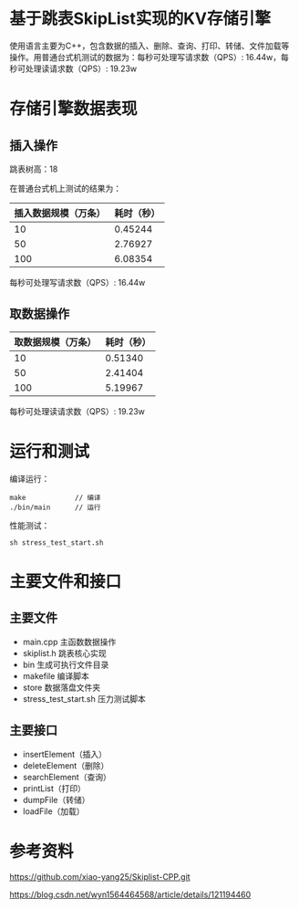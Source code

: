 # 基于跳表SkipList实现的KV存储引擎

使用语言主要为C++，包含数据的插入、删除、查询、打印、转储、文件加载等操作。用普通台式机测试的数据为：每秒可处理写请求数（QPS）: 16.44w，每秒可处理读请求数（QPS）: 19.23w

# 存储引擎数据表现

## 插入操作

跳表树高：18 

在普通台式机上测试的结果为：


|插入数据规模（万条） |耗时（秒） | 
|---|---|
|10 |0.45244 |
|50 |2.76927 |
|100 |6.08354 |

每秒可处理写请求数（QPS）: 16.44w

## 取数据操作

|取数据规模（万条） |耗时（秒） | 
|---|---|
|10|0.51340 |
|50|2.41404 |
|100|5.19967 |

每秒可处理读请求数（QPS）: 19.23w

# 运行和测试

编译运行：

```
make            // 编译
./bin/main      // 运行
```

性能测试：

```
sh stress_test_start.sh 
```


# 主要文件和接口

## 主要文件

* main.cpp 主函数数据操作
* skiplist.h 跳表核心实现       
* bin 生成可执行文件目录 
* makefile 编译脚本
* store 数据落盘文件夹 
* stress_test_start.sh 压力测试脚本

## 主要接口

* insertElement（插入）
* deleteElement（删除）
* searchElement（查询）
* printList（打印）
* dumpFile（转储）
* loadFile（加载）

# 参考资料

https://github.com/xiao-yang25/Skiplist-CPP.git

https://blog.csdn.net/wyn1564464568/article/details/121194460

